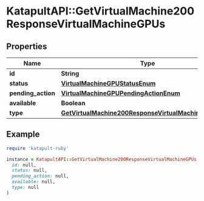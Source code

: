 # KatapultAPI::GetVirtualMachine200ResponseVirtualMachineGPUs

## Properties

| Name | Type | Description | Notes |
| ---- | ---- | ----------- | ----- |
| **id** | **String** |  | [optional] |
| **status** | [**VirtualMachineGPUStatusEnum**](VirtualMachineGPUStatusEnum.md) |  | [optional] |
| **pending_action** | [**VirtualMachineGPUPendingActionEnum**](VirtualMachineGPUPendingActionEnum.md) |  | [optional] |
| **available** | **Boolean** |  | [optional] |
| **type** | [**GetVirtualMachine200ResponseVirtualMachineGPUsType**](GetVirtualMachine200ResponseVirtualMachineGPUsType.md) |  | [optional] |

## Example

```ruby
require 'katapult-ruby'

instance = KatapultAPI::GetVirtualMachine200ResponseVirtualMachineGPUs.new(
  id: null,
  status: null,
  pending_action: null,
  available: null,
  type: null
)
```

